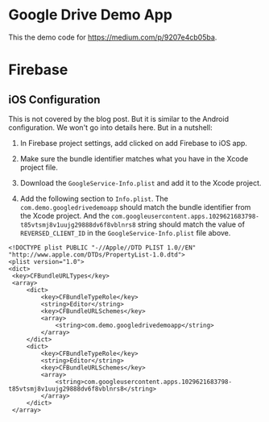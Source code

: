 # Google Drive Demo App

This the demo code for https://medium.com/p/9207e4cb05ba.

# Firebase 

## iOS Configuration

This is not covered by the blog post. But it is similar to the Android configuration.
We won't go into details here. But in a nutshell:

1. In Firebase project settings, add clicked on add Firebase to iOS app.

1. Make sure the bundle identifier matches what you have in the Xcode project file. 

1. Download the `GoogleService-Info.plist` and add it to the Xcode project.

1. Add the following section to `Info.plist`. The `com.demo.googledrivedemoapp` should match the bundle identifier from the Xcode project. And the `com.googleusercontent.apps.1029621683798-t85vtsmj8v1uujg29888dv6f8vblnrs8` string should match the value of `REVERSED_CLIENT_ID` in the `GoogleService-Info.plist` file above.

```
<!DOCTYPE plist PUBLIC "-//Apple//DTD PLIST 1.0//EN" "http://www.apple.com/DTDs/PropertyList-1.0.dtd">
<plist version="1.0">
<dict>
 <key>CFBundleURLTypes</key>
 <array>
     <dict>
         <key>CFBundleTypeRole</key>
         <string>Editor</string>
         <key>CFBundleURLSchemes</key>
         <array>
             <string>com.demo.googledrivedemoapp</string>
         </array>
     </dict>
     <dict>
         <key>CFBundleTypeRole</key>
         <string>Editor</string>
         <key>CFBundleURLSchemes</key>
         <array>
             <string>com.googleusercontent.apps.1029621683798-t85vtsmj8v1uujg29888dv6f8vblnrs8</string>
         </array>
     </dict>
 </array>
```
